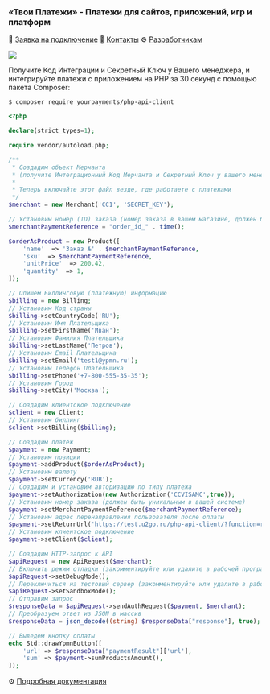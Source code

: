 ### «Твои Платежи» - Платежи для сайтов, приложений, игр и платформ
💖 [Заявка на подключение](https://ypmn.ru/ru/connect/?utm_source=github_index)
📍 [Контакты](https://ypmn.ru/ru/contacts/?utm_source=github_index)
⚙ [Разработчикам](https://ypmn.ru/ru/documentation/)

![](https://ypmn.ru/s/img/ypmn_window-green.png)

Получите Код Интеграции и Секретный Ключ у Вашего менеджера, и интегрируйте платежи с приложением на PHP за 30 секунд с помощью пакета Composer: 
```shell
$ composer require yourpayments/php-api-client
```

```php
<?php

declare(strict_types=1);

require vendor/autoload.php;

/**
 * Создадим объект Мерчанта
 * (получите Интеграционный Код Мерчанта и Секретный Ключ у вашего менеджера YPMN)
 *
 * Теперь включайте этот файл везде, где работаете с платежами
 */
$merchant = new Merchant('CC1', 'SECRET_KEY');

// Установим номер (ID) заказа (номер заказа в вашем магазине, должен быть уникален в вашей системе)
$merchantPaymentReference = "order_id_" . time();

$orderAsProduct = new Product([
    'name'  => 'Заказ №' . $merchantPaymentReference,
    'sku'  => $merchantPaymentReference,
    'unitPrice'  => 200.42,
    'quantity'  => 1,
]);

// Опишем Биллинговую (платёжную) информацию
$billing = new Billing;
// Установим Код страны
$billing->setCountryCode('RU');
// Установим Имя Плательщика
$billing->setFirstName('Иван');
// Установим Фамилия Плательщика
$billing->setLastName('Петров');
// Установим Email Плательщика
$billing->setEmail('test1@ypmn.ru');
// Установим Телефон Плательщика
$billing->setPhone('+7-800-555-35-35');
// Установим Город
$billing->setCity('Москва');

// Создадим клиентское подключение
$client = new Client;
// Установим биллинг
$client->setBilling($billing);

// Создадим платёж
$payment = new Payment;
// Установим позиции
$payment->addProduct($orderAsProduct);
// Установим валюту
$payment->setCurrency('RUB');
// Создадим и установим авторизацию по типу платежа
$payment->setAuthorization(new Authorization('CCVISAMC',true));
// Установим номер заказа (должен быть уникальным в вашей системе)
$payment->setMerchantPaymentReference($merchantPaymentReference);
// Установим адрес перенаправления пользователя после оплаты
$payment->setReturnUrl('https://test.u2go.ru/php-api-client/?function=returnPage');
// Установим клиентское подключение
$payment->setClient($client);

// Создадим HTTP-запрос к API
$apiRequest = new ApiRequest($merchant);
// Включить режим отладки (закомментируйте или удалите в рабочей программе!)
$apiRequest->setDebugMode();
// Переключиться на тестовый сервер (закомментируйте или удалите в рабочей программе!)
$apiRequest->setSandboxMode();
// Отправим запрос
$responseData = $apiRequest->sendAuthRequest($payment, $merchant);
// Преобразуем ответ из JSON в массив
$responseData = json_decode((string) $responseData["response"], true);

// Выведем кнопку оплаты
echo Std::drawYpmnButton([
    'url' => $responseData["paymentResult"]['url'],
    'sum' => $payment->sumProductsAmount(),
]);
```

⚙ [Подробная документация](https://github.com/yourpayments/php-api-client/?utm_source=github_index)

